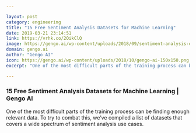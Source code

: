 ```yaml
---

layout: post
category: engineering
title: "15 Free Sentiment Analysis Datasets for Machine Learning"
date: 2019-03-21 23:14:51
link: https://vrhk.co/2OikClQ
image: https://gengo.ai/wp-content/uploads/2018/09/sentiment-analysis-dataset_hero.jpg
domain: gengo.ai
author: "Gengo AI"
icon: https://gengo.ai/wp-content/uploads/2018/10/gengo-ai-150x150.png
excerpt: "One of the most difficult parts of the training process can be finding enough relevant data. To try to combat this, we’ve compiled a list of datasets that covers a wide spectrum of sentiment analysis use cases."

---
```


### 15 Free Sentiment Analysis Datasets for Machine Learning | Gengo AI

One of the most difficult parts of the training process can be finding enough relevant data. To try to combat this, we’ve compiled a list of datasets that covers a wide spectrum of sentiment analysis use cases.